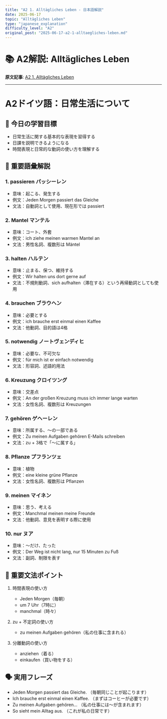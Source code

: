 ```yaml
---
title: "A2 1. Alltägliches Leben - 日本語解説"
date: 2025-06-17
topic: "Alltägliches Leben"
type: "japanese_explanation"
difficulty_level: "A2"
original_post: "2025-06-17-a2-1-alltaegliches-leben.md"
---
```


# 📚 A2解説: Alltägliches Leben

**原文記事**: [A2 1. Alltägliches Leben](../2025-06-17-a2-1-alltaegliches-leben.html)

---

# A2ドイツ語：日常生活について

## 🎯 今日の学習目標
- 日常生活に関する基本的な表現を習得する
- 日課を説明できるようになる
- 時間表現と日常的な動詞の使い方を理解する

## 📖 重要語彙解説

### 1. passieren パッシーレン
- 意味：起こる、発生する
- 例文：Jeden Morgen passiert das Gleiche
- 文法：自動詞として使用、現在形では passiert

### 2. Mantel マンテル
- 意味：コート、外套
- 例文：ich ziehe meinen warmen Mantel an
- 文法：男性名詞、複数形は Mäntel

### 3. halten ハルテン
- 意味：止まる、保つ、維持する
- 例文：Wir halten uns dort gerne auf
- 文法：不規則動詞、sich aufhalten（滞在する）という再帰動詞としても使用

### 4. brauchen ブラウヘン
- 意味：必要とする
- 例文：ich brauche erst einmal einen Kaffee
- 文法：他動詞、目的語は4格

### 5. notwendig ノートヴェンディヒ
- 意味：必要な、不可欠な
- 例文：für mich ist er einfach notwendig
- 文法：形容詞、述語的用法

### 6. Kreuzung クロイツング
- 意味：交差点
- 例文：An der großen Kreuzung muss ich immer lange warten
- 文法：女性名詞、複数形は Kreuzungen

### 7. gehören ゲヘーレン
- 意味：所属する、～の一部である
- 例文：Zu meinen Aufgaben gehören E-Mails schreiben
- 文法：zu + 3格で「～に属する」

### 8. Pflanze プフランツェ
- 意味：植物
- 例文：eine kleine grüne Pflanze
- 文法：女性名詞、複数形は Pflanzen

### 9. meinen マイネン
- 意味：思う、考える
- 例文：Manchmal meinen meine Freunde
- 文法：他動詞、意見を表明する際に使用

### 10. nur ヌア
- 意味：～だけ、たった
- 例文：Der Weg ist nicht lang, nur 15 Minuten zu Fuß
- 文法：副詞、制限を表す

## 📝 重要文法ポイント
1. 時間表現の使い方
   - Jeden Morgen（毎朝）
   - um 7 Uhr（7時に）
   - manchmal（時々）

2. zu + 不定詞の使い方
   - zu meinen Aufgaben gehören（私の仕事に含まれる）

3. 分離動詞の使い方
   - anziehen（着る）
   - einkaufen（買い物をする）

## 🗣️ 実用フレーズ
- Jeden Morgen passiert das Gleiche.
（毎朝同じことが起こります）
- Ich brauche erst einmal einen Kaffee.
（まずはコーヒーが必要です）
- Zu meinen Aufgaben gehören...
（私の仕事には～が含まれます）
- So sieht mein Alltag aus.
（これが私の日常です）
